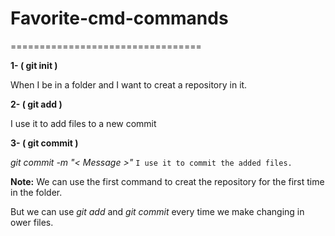 # Favorite-cmd-commands
=================================

**1- ( git init )**

When I be in a folder and I want to creat a repository in it.


**2- ( git add )**

I use it to add files to a new commit


**3- ( git commit )**

*git commit -m "< Message >"* 
`I use it to commit the added files.`


**Note:** 
We can use the first command to creat the repository for the first time in the folder.

But we can use *git add* and *git commit* every time we make changing in ower files.
